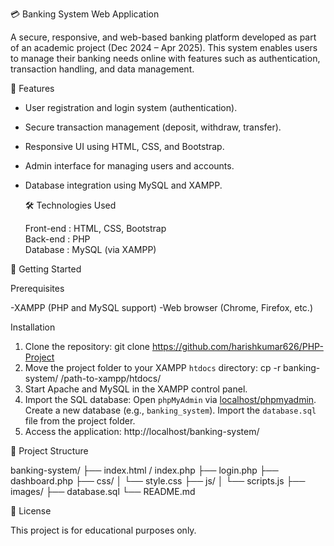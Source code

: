 💳 Banking System Web Application

A secure, responsive, and web-based banking platform developed as part of an academic project (Dec 2024 – Apr 2025). This system enables users to manage their banking needs online with features such as authentication, transaction handling, and data management.

🔧 Features

- User registration and login system (authentication).
- Secure transaction management (deposit, withdraw, transfer).
- Responsive UI using HTML, CSS, and Bootstrap.
- Admin interface for managing users and accounts.
- Database integration using MySQL and XAMPP.

  🛠️ Technologies Used

  Front-end  : HTML, CSS, Bootstrap  
  Back-end   :  PHP  
  Database   :  MySQL (via XAMPP)

   
🚀 Getting Started

Prerequisites

  -XAMPP (PHP and MySQL support)
  -Web browser (Chrome, Firefox, etc.)

Installation

1. Clone the repository:
   git clone https://github.com/harishkumar626/PHP-Project
2. Move the project folder to your XAMPP `htdocs` directory:
  cp -r banking-system/ /path-to-xampp/htdocs/
3. Start Apache and MySQL in the XAMPP control panel.
4. Import the SQL database:
   Open `phpMyAdmin` via [localhost/phpmyadmin](http://localhost/phpmyadmin).
   Create a new database (e.g., `banking_system`).
   Import the `database.sql` file from the project folder.
6. Access the application:
   http://localhost/banking-system/
   
📂 Project Structure

banking-system/
├── index.html / index.php
├── login.php
├── dashboard.php
├── css/
│   └── style.css
├── js/
│   └── scripts.js
├── images/
├── database.sql
└── README.md


📃 License

This project is for educational purposes only.


